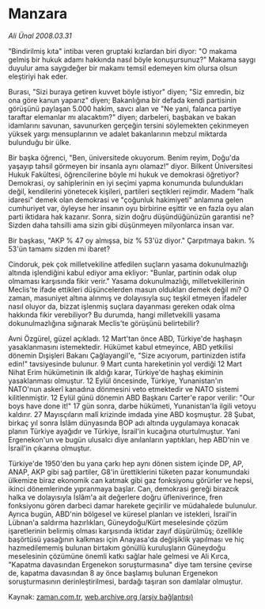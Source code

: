 # Manzara

*Ali Ünal 2008.03.31*

<tr><td class="metin" colspan="2" style="padding-top: 20px; padding-left: 5px; padding-right: 10px;">"Bindirilmiş kıta" intibaı veren gruptaki kızlardan biri diyor: "O makama gelmiş bir hukuk adamı hakkında nasıl böyle konuşursunuz?" Makama saygı duyulur ama saygıdeğer bir makamı temsil edemeyen kim olursa olsun eleştiriyi hak eder.</td></tr><tr><td class="metin" colspan="2" style="padding-top: 20px; padding-left: 5px; padding-right: 10px;"><p>Burası, "Sizi buraya getiren kuvvet böyle istiyor" diyen; "Siz emredin, biz ona göre kanun yaparız" diyen; Bakanlığına bir defada kendi partisinin görüşünü paylaşan 5.000 hakim, savcı alan ve "Ne yani, falanca partiye taraftar elemanlar mı alacaktım?" diyen; darbeleri, başbakan ve bakan idamlarını savunan, savunurken gerçeğin tersini söylemekten çekinmeyen yüksek yargı mensuplarının ve adalet bakanlarının mebzul miktarda bulunduğu bir ülke.
<p>Bir başka öğrenci, "Ben, üniversitede okuyorum. Benim reyim, Doğu'da yaşayıp tahsil görmeyen bir insanla aynı olamaz!" diyor. Bilkent Üniversitesi Hukuk Fakültesi, öğrencilerine böyle mi hukuk ve demokrasi öğretiyor? Demokrasi, oy sahiplerinin en iyi seçimi yapma konumunda bulundukları değil, kendilerini yönetecek kişileri, partileri seçtikleri rejimdir. Madem "halk idaresi" demek olan demokrasi ve "çoğunluk hakimiyeti" anlamına gelen cumhuriyet var, öyleyse her insanın oyu birbirine eşittir ve en fazla oyu alan parti iktidara hak kazanır. Sonra, sizin doğru düşündüğünüzün garantisi ne? Sizden daha tahsilli ama sizin gibi düşünmeyen milyonlarca insan var.
<p>Bir başkası, "AKP % 47 oy almışsa, biz % 53'üz diyor." Çarpıtmaya bakın. % 53'ün tamamı sizden mi ibaret?
<p>Cindoruk, pek çok milletvekiline atfedilen suçların yasama dokunulmazlığı altında işlendiğini kabul ediyor ama ekliyor: "Bunlar, partinin odak olup olmaması karşısında fikir verir." Yasama dokunulmazlığı, milletvekillerinin Meclis'te ifade ettikleri düşüncelerden masun oldukları demek değil mi? O zaman, masuniyet altına alınmış ve dolayısıyla suç teşkil etmeyen ifadeler nasıl oluyor da, bizzat işlenmiş suçlara dayanması gereken odak olma hakkında fikir verebiliyor? Bu durumda, hangi milletvekilli yasama dokunulmazlığına sığınarak Meclis'te görüşünü belirtebilir?
<p>Avni Özgürel, güzel açıkladı. 12 Mart'tan önce ABD, Türkiye'de haşhaşın yasaklanmasını istemektedir. Hükümet kabul etmeyince, ABD yetkilisi dönemin Dışişleri Bakanı Çağlayangil'e, "Size acıyorum, partinizden istifa edin!" tavsiyesinde bulunur. 9 Mart cunta hareketinin yol verdiği 12 Mart Nihat Erim hükümetinin ilk aldığı karar, Türkiye'de haşhaş ekiminin yasaklanması olmuştur. 12 Eylül öncesinde, Türkiye, Yunanistan'ın NATO'nun askerî kanadına dönmesini veto etmektedir ve NATO sistemi kilitlenmiştir. 12 Eylül günü dönemin ABD Başkanı Carter'e rapor verilir: "Our boys have done it!" 17 gün sonra, darbe hükümeti, Yunanistan'la ilgili vetoyu kaldırır. 27 Mayısçıların malî krizinde imdada yine ABD koşmuştur. 28 Şubat, birkaç yıl sonra İslâm dünyasında BOP adı altında uygulamaya konacak planın Türkiye ayağıdır ve Türkiye, İsrail'in kucağına oturtulmuştur. Yani Ergenekon'un ve bugün ulusalcı diye anılanların yaptıkları, hep ABD'nin ve İsrail'in çıkarına olmuştur. 
<p>Türkiye'de 1950'den bu yana çarkı hep aynı dönen sistem içinde DP, AP, ANAP, AKP gibi sağ partiler, G8'in ürettiklerini tüketen pazar konumundaki ülkemize biraz ekonomik can katmak gibi gaz fonksiyonu görürler ve hepsi, ikinci dönemlerinde yıpranmaya başlar. Can, demokrasi gereği birazcık halka ve dolayısıyla İslâm'a ait değerlere doğru üfleniverince, fren fonksiyonu gören darbeci damar harekete geçirilir ve müdahalede bulunulur. Ayrıca bugün, ABD'nin bölgesel ve küresel planları ve istekleri, İsrail'in Lübnan'a saldırma hazırlıkları, Güneydoğu/Kürt meselesinde çözüm işaretlerinin belirmiş olması karşısında iktidar zayıf düşürülmüş; özellikle başörtüsü yasağının kalkması için Anayasa'da değişiklik yapılması ve hiç hazmedilememiş bulunan birtakım gönüllü kuruluşların Güneydoğu meselesinin çözümüne önemli katkı sağlar hale gelmesi ve Ali Kırca, "Kapatma davasından Ergenekon soruşturmasına" diye tam tersine çevirse de, kapatma davasından 8 ay önce başlamış bulunan Ergenekon soruşturmasının derinleştirilmesi, bardağı taşıran son damlalar olmuştur.<br/></p></p></p></p></p></p></td></tr>

Kaynak: [zaman.com.tr](http://zaman.com.tr/yazar.do?yazino=671350), [web.archive.org (arşiv bağlantısı)](http://web.archive.org/web/20080509092739/http://zaman.com.tr:80/yazar.do?yazino=671350)
